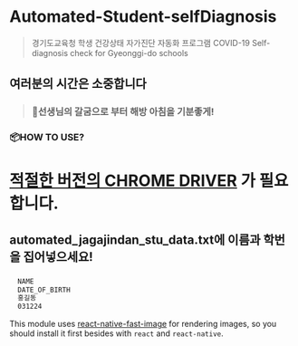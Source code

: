 # Automated-Student-selfDiagnosis
 >경기도교육청 학생 건강상태 자가진단 자동화 프로그램
 >COVID-19 Self-diagnosis check for Gyeonggi-do schools
## 여러분의 시간은 소중합니다
>### 👋선생님의 갈굼으로 부터 해방 아침을 기분좋게!


### 📦HOW TO USE?
# [적절한 버전의 CHROME DRIVER](https://chromedriver.chromium.org/downloads) 가 필요합니다.







## automated_jagajindan_stu_data.txt에 이름과 학번을 집어넣으세요!
###
```bash
  NAME
  DATE_OF_BIRTH
  홍길동
  031224
```

This module uses [react-native-fast-image](https://github.com/DylanVann/react-native-fast-image) for rendering images, so you should install it first besides with `react` and `react-native`.
